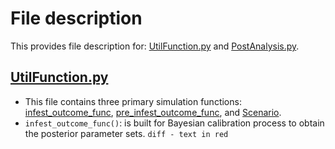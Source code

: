 # File description

This provides file description for: [UtilFunction.py](https://github.com/syzoekao/AISproj/blob/master/lib/python3.7/site-packages/AISsim/UtilFunction.py) and [PostAnalysis.py](https://github.com/syzoekao/AISproj/blob/master/lib/python3.7/site-packages/AISsim/PostAnalysis.py). 

## [UtilFunction.py](https://github.com/syzoekao/AISproj/blob/master/lib/python3.7/site-packages/AISsim/UtilFunction.py)

* This file contains three primary simulation functions: [infest_outcome_func](https://github.com/syzoekao/AISproj/blob/8c6de5bdb1666b7318623f228fb63ad91d65683a/lib/python3.7/site-packages/AISsim/UtilFunction.py#L11-L253), [pre_infest_outcome_func](https://github.com/syzoekao/AISproj/blob/master/lib/python3.7/site-packages/AISsim/UtilFunction.py#L279-L482), and [Scenario](https://github.com/syzoekao/AISproj/blob/master/lib/python3.7/site-packages/AISsim/UtilFunction.py#L498-L762). 
* `infest_outcome_func()`: is built for Bayesian calibration process to obtain the posterior parameter sets. ```diff - text in red```
